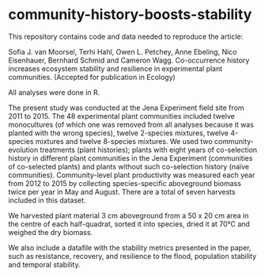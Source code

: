 # community-history-boosts-stability

This repository contains code and data needed to reproduce the article:

Sofia J. van Moorsel, Terhi Hahl, Owen L. Petchey, Anne Ebeling, Nico Eisenhauer, Bernhard Schmid and Cameron Wagg. Co-occurrence history increases ecosystem stability and resilience in experimental plant communities. (Accepted for publication in Ecology)

All analyses were done in R.


The present study was conducted at the Jena Experiment field site from 2011 to 2015. The 48 experimental plant communities included twelve monocultures (of which one was removed from all analyses because it was planted with the wrong species), twelve 2-species mixtures, twelve 4-species mixtures and twelve 8-species mixtures. We used two community-evolution treatments (plant histories); plants with eight years of co-selection history in different plant communities in the Jena Experiment (communities of co-selected plants) and plants without such co-selection history (naïve communities). Community-level plant productivity was measured each year from 2012 to 2015 by collecting species-specific aboveground biomass twice per year in May and August. There are a total of seven harvests included in this dataset.

We harvested plant material 3 cm aboveground from a 50 x 20 cm area in the centre of each half-quadrat, sorted it into species, dried it at 70°C and weighed the dry biomass.

We also include a datafile with the stability metrics presented in the paper, such as resistance, recovery, and resilience to the flood, population stability and temporal stability.
